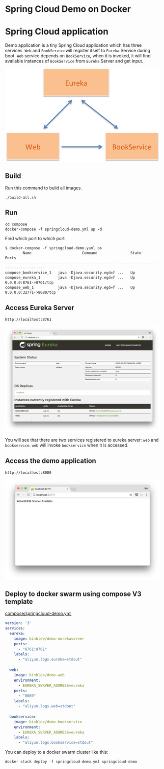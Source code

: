 # Spring Cloud Demo on Docker



# Spring Cloud application

Demo application is a tiny Spring Cloud application which has three services. ```Web``` and ```BookService```will register itself to ```Eureka``` Service during boot. ```Web``` service depends on ```BookService```, when it is invoked, it will find available instances of ```BookService``` from ```Eureka``` Server and get input. 



![](images/springcloud-tiny.png)



## Build



Run this command to build all images.

```
./build-all.sh
```



## Run



```
cd compose
docker-compose -f springcloud-demo.yml up -d
```



Find which port to which port

```
$ docker-compose -f springcloud-demo.yaml ps
        Name                       Command               State            Ports
----------------------------------------------------------------------------------------
compose_bookservice_1   java -Djava.security.egd=f ...   Up
compose_eureka_1        java -Djava.security.egd=f ...   Up      0.0.0.0:8761->8761/tcp
compose_web_1           java -Djava.security.egd=f ...   Up      0.0.0.0:32771->8080/tcp
```





## Access Eureka Server

```
http://localhost:8761
```



![](images/eureka-screenshot.png)

You will see that there are two services registered to eureka server: ```web``` and ```bookservice```. ```web``` will invoke ```bookservice``` when it is accessed.



## Access the demo application

```
http://localhost:8080
```



![](images/web-screenshot.png)

## Deploy to docker swarm using compose V3 template



[compose/springcloud-demo.yml](compose/springcloud-demo.yml)

```yaml
version: '3'
services:
  eureka:
    image: binblee/demo-eurekaserver
    ports:
      - "8761:8761"
    labels:
      - "aliyun.logs.eureka=stdout"

  web:
    image: binblee/demo-web
    environment:
      - EUREKA_SERVER_ADDRESS=eureka
    ports:
      - "8080"
    labels:
      - "aliyun.logs.web=stdout"

  bookservice:
    image: binblee/demo-bookservice
    environment:
      - EUREKA_SERVER_ADDRESS=eureka
    labels:
      - "aliyun.logs.bookservice=stdout"
```



You can deploy to a docker swarm cluster like this:

```
docker stack deploy -f springcloud-demo.yml springcloud-demo
```



